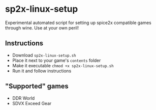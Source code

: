 # sp2x-linux-setup

Experimental automated script for setting up spice2x compatible games through wine.
Use at your own peril!

## Instructions

- Download `sp2x-linux-setup.sh`
- Place it next to your game's `contents` folder
- Make it executable `chmod +x sp2x-linux-setup.sh`
- Run it and follow instructions

## "Supported" games

- DDR World
- SDVX Exceed Gear
